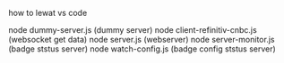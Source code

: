 how to lewat vs code

node dummy-server.js (dummy server)
node client-refinitiv-cnbc.js (websocket get data)
node server.js (webserver)
node server-monitor.js (badge ststus server)
node watch-config.js (badge config ststus server)
